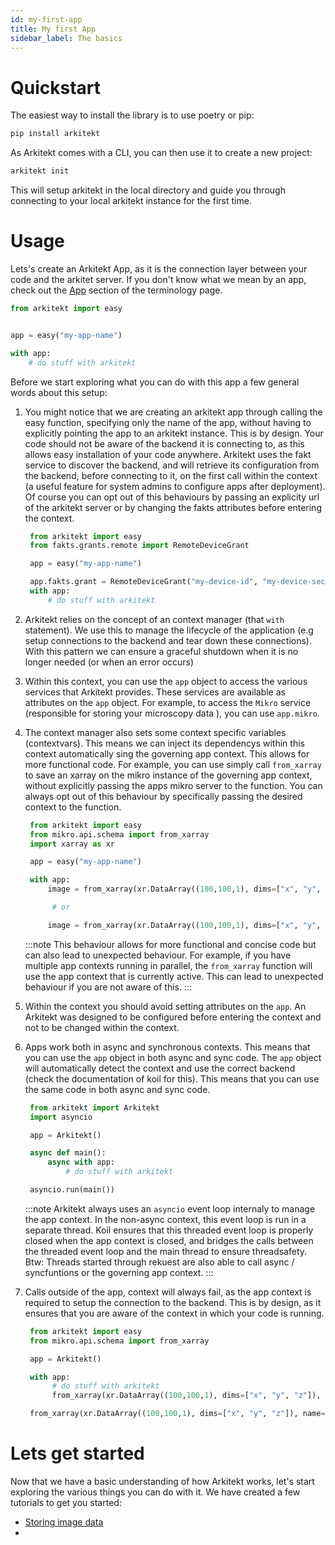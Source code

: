 ```yaml
---
id: my-first-app
title: My first App
sidebar_label: The basics
---
```


# Quickstart

The easiest way to install the library is to use poetry or pip:

```python
pip install arkitekt
```

As Arkitekt comes with a CLI, you can then use it to create a new project:

```python
arkitekt init
```

This will setup arkitekt in the local directory and guide you through connecting to your
local arkitekt instance for the first time.

# Usage

Lets's create an Arkitekt App, as it is the connection layer between your code and the arkitet server. If you don't know what we mean by an app, check out the [App](/docs/design/terminology/app.mdx) section of the terminology page.

```python
from arkitekt import easy


app = easy("my-app-name")

with app:
    # do stuff with arkitekt


```

Before we start exploring what you can do with this app a few general words about this
setup:

1. You might notice that we are creating an arkitekt app through calling the easy function, specifying only the name of the app, without having to explicitly
   pointing the app to an arkitekt instance. This is by design. Your code should not be aware of the backend it is connecting to, as this allows easy installation of your code anywhere. Arkitekt uses the fakt service to discover the backend, and will retrieve its configuration from the backend, before connecting to it, on the first call within the context (a useful feature for system admins to configure apps after deployment). Of course you can opt out of this behaviours by passing an explicity url of the arkitekt server or by changing the fakts attributes before entering the context.

   ```python
    from arkitekt import easy
    from fakts.grants.remote import RemoteDeviceGrant

    app = easy("my-app-name")

    app.fakts.grant = RemoteDeviceGrant("my-device-id", "my-device-secret") # Will try to connect claiming to be a preconfigured client
    with app:
        # do stuff with arkitekt
   ```

2. Arkitekt relies on the concept of an context manager (that `with` statement). We use
   this to manage the lifecycle of the application (e.g setup connections to the backend
   and tear down these connections). With this pattern we can ensure a graceful shutdown
   when it is no longer needed (or when an error occurs)

3. Within this context, you can use the `app` object to access the various services that
   Arkitekt provides. These services are available as attributes on the `app` object.
   For example, to access the `Mikro` service (responsible for storing your microscopy data
   ), you can use `app.mikro`.

4. The context manager also sets some context specific variables (contextvars).
   This means we can inject its dependencys within this context automatically sing the governing
   app context. This allows for more functional code. For example, you can use simply call
   `from_xarray` to save an xarray on the mikro instance of the governing app context, without
   explicitly passing the apps mikro server to the function. You can always opt out of this behaviour
   by specifically passing the desired context to the function.

   ```python
    from arkitekt import easy
    from mikro.api.schema import from_xarray
    import xarray as xr

    app = easy("my-app-name")

    with app:
        image = from_xarray(xr.DataArray((100,100,1), dims=["x", "y", "z"])) # stores the xarray on the mikro instance of the governing app context

         # or

        image = from_xarray(xr.DataArray((100,100,1), dims=["x", "y", "z"]), rath=app.mikro.rath) # stores the xarray on the specified mikro instance
   ```

   :::note
   This behaviour allows for more functional and concise code but can also lead to unexpected
   behaviour. For example, if you have multiple app contexts running in parallel, the
   `from_xarray` function will use the app context that is currently active. This can lead to
   unexpected behaviour if you are not aware of this.
   :::

5. Within the context you should avoid setting attributes on the `app`. An Arkitekt was designed
   to be configured before entering the context and not to be changed within the context.

6. Apps work both in async and synchronous contexts. This means that you can use the `app`
   object in both async and sync code. The `app` object will automatically detect the context
   and use the correct backend (check the documentation of koil for this). This means that you can use the same code in both async and
   sync code.

   ```python
    from arkitekt import Arkitekt
    import asyncio

    app = Arkitekt()

    async def main():
        async with app:
            # do stuff with arkitekt

    asyncio.run(main())
   ```

   :::note
   Arkitekt always uses an `asyncio` event loop internaly to manage the app context. In the non-async context, this event loop is
   run in a separate thread. Koil ensures that this threaded event loop is properly closed when the app context is closed, and bridges
   the calls between the threaded event loop and the main thread to ensure threadsafety. Btw: Threads started through rekuest are also
   able to call async / syncfuntions or the governing app context.
   :::

7. Calls outside of the app, context will always fail, as the app context is required to
   setup the connection to the backend. This is by design, as it ensures that you are aware
   of the context in which your code is running.

   ```python
    from arkitekt import easy
    from mikro.api.schema import from_xarray

    app = Arkitekt()

    with app:
         # do stuff with arkitekt
         from_xarray(xr.DataArray((100,100,1), dims=["x", "y", "z"]), name="my-image")

    from_xarray(xr.DataArray((100,100,1), dims=["x", "y", "z"]), name="my-failed-image")  # will fail
   ```

# Lets get started

Now that we have a basic understanding of how Arkitekt works, let's start exploring the various things you can do with it.
We have created a few tutorials to get you started:

- [Storing image data](/docs/developers/python/basics/read-write.md)
-
